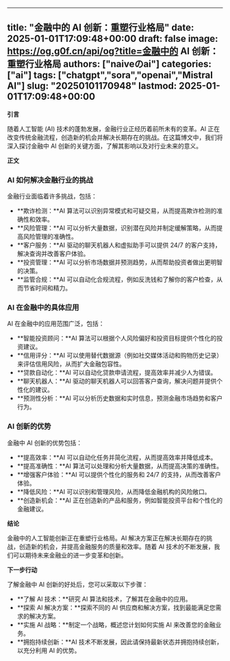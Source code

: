 
---
title: "金融中的 AI 创新：重塑行业格局"
date: 2025-01-01T17:09:48+00:00
draft: false
image: https://og.g0f.cn/api/og?title=金融中的 AI 创新：重塑行业格局
authors: ["naiveのai"]
categories: ["ai"]
tags: ["chatgpt","sora","openai","Mistral AI"]
slug: "20250101170948"
lastmod: 2025-01-01T17:09:48+00:00
---
**引言**

随着人工智能 (AI) 技术的蓬勃发展，金融行业正经历着前所未有的变革。AI 正在改变传统金融流程，创造新的机会并解决长期存在的挑战。在这篇博文中，我们将深入探讨金融中 AI 创新的关键方面，了解其影响以及对行业未来的意义。

**正文**

### AI 如何解决金融行业的挑战

金融行业面临着许多挑战，包括：

* **欺诈检测：**AI 算法可以识别异常模式和可疑交易，从而提高欺诈检测的准确性和效率。
* **风险管理：**AI 可以分析大量数据，识别潜在风险并制定缓解策略，从而提高风险管理的准确性。
* **客户服务：**AI 驱动的聊天机器人和虚拟助手可以提供 24/7 的客户支持，解决查询并改善客户体验。
* **投资管理：**AI 可以分析市场数据并预测趋势，从而帮助投资者做出更明智的决策。
* **监管合规：**AI 可以自动化合规流程，例如反洗钱和了解你的客户检查，从而节省时间和精力。

### AI 在金融中的具体应用

AI 在金融中的应用范围广泛，包括：

* **智能投资顾问：**AI 算法可以根据个人风险偏好和投资目标提供个性化的投资建议。
* **信用评分：**AI 可以使用替代数据源（例如社交媒体活动和购物历史记录）来评估信用风险，从而扩大金融包容性。
* **贷款自动化：**AI 可以自动化贷款申请流程，提高效率并减少人为错误。
* **聊天机器人：**AI 驱动的聊天机器人可以回答客户查询，解决问题并提供个性化的建议。
* **预测性分析：**AI 可以分析历史数据和实时信息，预测金融市场趋势和客户行为。

### AI 创新的优势

金融中 AI 创新的优势包括：

* **提高效率：**AI 可以自动化任务并简化流程，从而提高效率并降低成本。
* **提高准确性：**AI 算法可以处理和分析大量数据，从而提高决策的准确性。
* **增强客户体验：**AI 可以提供个性化的服务和 24/7 的支持，从而改善客户体验。
* **降低风险：**AI 可以识别和管理风险，从而降低金融机构的风险敞口。
* **创造新机会：**AI 正在创造新的产品和服务，例如智能投资平台和个性化的金融建议。

**结论**

金融中的人工智能创新正在重塑行业格局。AI 解决方案正在解决长期存在的挑战，创造新的机会，并提高金融服务的质量和效率。随着 AI 技术的不断发展，我们可以期待未来金融业的进一步变革和创新。

**下一步行动**

了解金融中 AI 创新的好处后，您可以采取以下步骤：

* **了解 AI 技术：**研究 AI 算法和技术，了解其在金融中的应用。
* **探索 AI 解决方案：**探索不同的 AI 供应商和解决方案，找到最能满足您需求的解决方案。
* **实施 AI 战略：**制定一个战略，概述您计划如何实施 AI 来改善您的金融业务。
* **拥抱持续创新：**AI 技术不断发展，因此请保持最新状态并拥抱持续创新，以充分利用 AI 的优势。